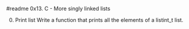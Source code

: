 #readme                0x13. C - More singly linked lists




0. Print list
Write a function that prints all the elements of a listint_t list.
